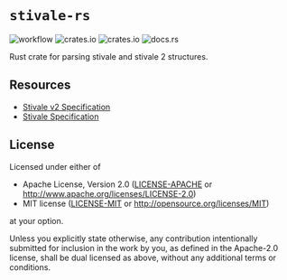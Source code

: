 # `stivale-rs`

![workflow](https://github.com/Andy-Python-Programmer/stivale/workflows/Build/badge.svg)
![crates.io](https://img.shields.io/crates/d/stivale_boot)
![crates.io](https://img.shields.io/crates/v/stivale_boot)
![docs.rs](https://docs.rs/stivale/badge.svg)

Rust crate for parsing stivale and stivale 2 structures.

## Resources
- [Stivale v2 Specification](https://github.com/stivale/stivale/blob/master/STIVALE2.md)
- [Stivale Specification](https://github.com/stivale/stivale/blob/master/STIVALE.md)

## License

Licensed under either of

- Apache License, Version 2.0 ([LICENSE-APACHE](LICENSE-APACHE) or
  http://www.apache.org/licenses/LICENSE-2.0)
- MIT license ([LICENSE-MIT](LICENSE-MIT) or http://opensource.org/licenses/MIT)

at your option.

Unless you explicitly state otherwise, any contribution intentionally submitted for inclusion in the work by you, 
as defined in the Apache-2.0 license, shall be dual licensed as above, without any additional terms or conditions.
